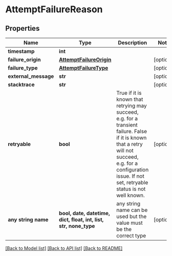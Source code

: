 # AttemptFailureReason


## Properties
Name | Type | Description | Notes
------------ | ------------- | ------------- | -------------
**timestamp** | **int** |  | 
**failure_origin** | [**AttemptFailureOrigin**](AttemptFailureOrigin.md) |  | [optional] 
**failure_type** | [**AttemptFailureType**](AttemptFailureType.md) |  | [optional] 
**external_message** | **str** |  | [optional] 
**stacktrace** | **str** |  | [optional] 
**retryable** | **bool** | True if it is known that retrying may succeed, e.g. for a transient failure. False if it is known that a retry will not succeed, e.g. for a configuration issue. If not set, retryable status is not well known. | [optional] 
**any string name** | **bool, date, datetime, dict, float, int, list, str, none_type** | any string name can be used but the value must be the correct type | [optional]

[[Back to Model list]](../README.md#documentation-for-models) [[Back to API list]](../README.md#documentation-for-api-endpoints) [[Back to README]](../README.md)


